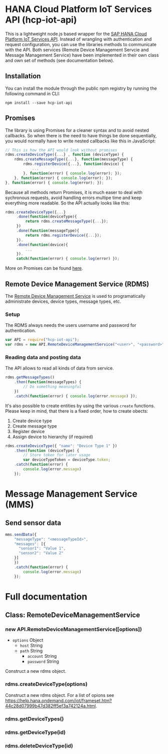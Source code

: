 # HANA Cloud Platform IoT Services API (hcp-iot-api)

This is a lightweight node.js based wrapper for the [SAP HANA Cloud Platform IoT Services API](https://help.hana.ondemand.com/iot/frameset.htm?ad829c660e584c329200022332f04d00.html). 
Instead of wrangling with authentication and request configuration, you can use the libraries methods to communicate with the API.
Both services (Remote Device Management Servcie and Message Management Service) have been implemented in their own class and own set of methods (see documentation below).

## Installation

You can install the module through the public npm registry by running the
following command in CLI:

```
npm install --save hcp-iot-api
```

## Promises

The library is using Promises for a cleaner syntax and to avoid nested callbacks.
So when there is the need to have things be done sequentially, you would normally have to write nested callbacks like this in JavaScript:

```js
// This is how the API would look without promises
rdms.createDeviceType({...} , function (deviceType) {
	rdms.createMessageType({...}, function(messageType) {		
		rdms.registerDevice({...}, function(device) {
			...
		}, function(error) { console.log(error); });
	}, function(error) { console.log(error); });
}, function(error) { console.log(error); });
```
Because all methods return Promises, it is much easer to deal with sychronous requests, avoid handling errors multipe time and keep everything more readable. So the API actually looks like this:

```js
rdms.createDeviceType({...}
	 .done(function(deviceType){
		 return rdms.createMessageType({...});
	 })
	 .done(function(messageType){
		 return rdms.registerDevice({...});
	 }).
	 .done(function(device){
		 ...
	 }).
	 catch(function(error) { console.log(error) });
```

More on Promises can be found [here](https://promise-nuggets.github.io/).

## Remote Device Management Service (RDMS)

The [Remote Device Management Service](https://help.hana.ondemand.com/iot/frameset.htm?c4477ad35f1c405fb9364f279f24d973.html) is used to programatically administrate devices, device types, message types, etc.

### Setup

The RDMS always needs the users username and password for authentication.

```js
var API = require("hcp-iot-api");
var rdms = new API.RemoteDeviceManagementService("<user>", "<password>");
```
### Reading data and posting data

The API allows to read all kinds of data from service.

```js
rdms.getMessageTypes()
	.then(function(messageTypes) {
		// Do something meaningful
	})
	.catch(function(error) { console.log(error.message)	});

```
It's also possible to create entities by using the various `create` functions.
Please keep in mind, that there is a fixed order, how to create obects:

1. Create device type
2. Create message type
3. Register device
4. Assign device to hierarchy (if required)

```js
rdms.createDeviceType({ "name": "Device Type 1" })
	.then(function (deviceType) {
		// Store token for later usage
		var deviceTypeToken = deviceType.token;
	.catch(function(error) {
		console.log(error.message)
	});
```

# Message Management Service (MMS)

## Send sensor data

```js
mms.sendData({
	"messageType": "<messageTypeId>",
	"messages": [{
      "sensor1": "Value 1",
      "sensor2": "Value 2"
    }]
	})
	.catch(function(error) {
		console.log(error.message)
	});
```	
	
# Full documentation

## Class: RemoteDeviceManagementService

### new API.RemoteDeviceManagementService([options])

* `options` Object
  * `host` String
  * `path` String
	* `account` String
	* `password` String

Construct a new rdms object.


### rdms.createDeviceType(options)

Construct a new rdms object.
For a list of opions see https://help.hana.ondemand.com/iot/frameset.htm?44c28d07999b47d382ff5ef3a742124a.html.

### rdms.getDeviceTypes()
### rdms.getDeviceType(id)
### rdms.deleteDeviceType(id)